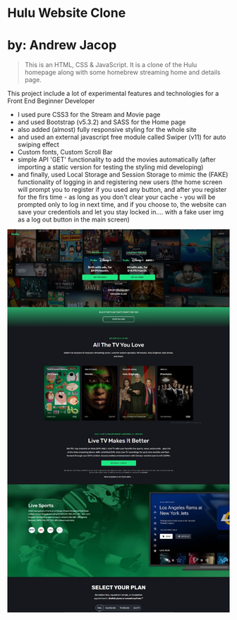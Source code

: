 # Hulu Website Clone

# by: Andrew Jacop

> This is an HTML, CSS & JavaScript. It is a clone of the Hulu homepage along with some homebrew streaming home and details page.

This project include a lot of experimental features and technologies for a Front End Beginner Developer

- I used pure CSS3 for the Stream and Movie page
- and used Bootstrap (v5.3.2) and SASS for the Home page
- also added (almost) fully responsive styling for the whole site
- and used an external javascript free module called Swiper (v11) for auto swiping effect
- Custom fonts, Custom Scroll Bar
- simple API 'GET' functionality to add the movies automatically (after importing a static version for testing the styling mid developing)
- and finally, used Local Storage and Session Storage to mimic the (FAKE) functionality of logging in and registering new users
  (the home screen will prompt you to register if you used any button, and after you register for the firs time - as long as you don't clear your cache - you will be prompted only to log in next time, and if you choose to, the website can save your credentiols and let you stay locked in.... with a fake user img as a log out button in the main screen)

![Hulu Clone](/src/index-img/screen.jpg "Hulu Clone")
